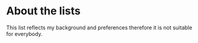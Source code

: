 # About the lists

This list reflects my background and preferences therefore it is not suitable for everybody.